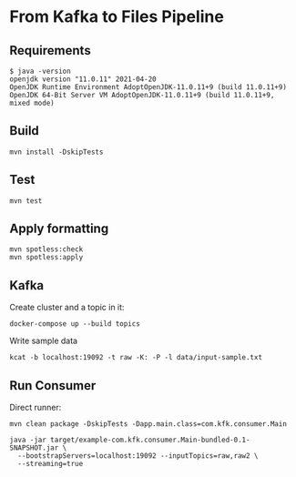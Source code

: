 # From Kafka to Files Pipeline

## Requirements

```
$ java -version
openjdk version "11.0.11" 2021-04-20
OpenJDK Runtime Environment AdoptOpenJDK-11.0.11+9 (build 11.0.11+9)
OpenJDK 64-Bit Server VM AdoptOpenJDK-11.0.11+9 (build 11.0.11+9, mixed mode)
```

## Build

```
mvn install -DskipTests
```

## Test

```
mvn test
```

## Apply formatting

```
mvn spotless:check
mvn spotless:apply
```

## Kafka

Create cluster and a topic in it:

```
docker-compose up --build topics
```

Write sample data

```
kcat -b localhost:19092 -t raw -K: -P -l data/input-sample.txt
```

## Run Consumer

Direct runner:

```
mvn clean package -DskipTests -Dapp.main.class=com.kfk.consumer.Main

java -jar target/example-com.kfk.consumer.Main-bundled-0.1-SNAPSHOT.jar \
  --bootstrapServers=localhost:19092 --inputTopics=raw,raw2 \
  --streaming=true

```
